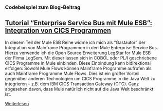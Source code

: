 ### Codebeispiel zum Blog-Beitrag

[Tutorial “Enterprise Service Bus mit Mule ESB”: Integration von CICS Programmen](http://blog.codecentric.de/2013/06/tutorial-enterprise-service-bus-mit-mule-esb-integration-von-cics-programmen/)
---------------------

In diesem Teil der Mule ESB Reihe widme ich mich als “Gastautor” der Integration von Mainframe Programmen in den Mule Enterprise Service Bus. Hierzu verwende ich die Open Source Erweiterung LegStar for Mule ESB der Firma LegSem. Mit dieser lassen sich in COBOL oder PL/I geschriebene CICS Programme in Mule einbinden. Diese Einbindung kann bidirektional erfolgen: Sowohl Mule Flows können Mainframe Programme aufrufen als auch Mainframe Programme Mule Flows. Dies ist ein großer Vorteil gegenüber anderen Technologien um CICS Programme in die Java Welt zu integrieren – z.B. dem IBM CICS Transaction Gateway (CTG). Ganz abgesehen davon, dass Mule natürlich nicht auf die Java Welt beschränkt ist.

[Weiterlesen](http://blog.codecentric.de/2013/06/tutorial-enterprise-service-bus-mit-mule-esb-integration-von-cics-programmen/)